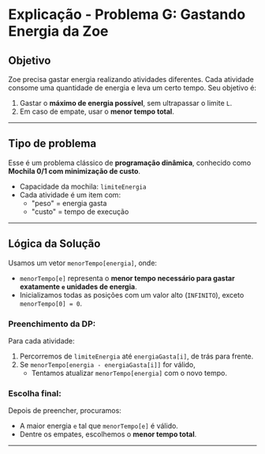 # Explicação - Problema G: Gastando Energia da Zoe

## Objetivo
Zoe precisa gastar energia realizando atividades diferentes. Cada atividade consome uma quantidade de energia e leva um certo tempo. Seu objetivo é:

1. Gastar o **máximo de energia possível**, sem ultrapassar o limite `L`.
2. Em caso de empate, usar o **menor tempo total**.

---

## Tipo de problema
Esse é um problema clássico de **programação dinâmica**, conhecido como **Mochila 0/1 com minimização de custo**.

- Capacidade da mochila: `limiteEnergia`
- Cada atividade é um item com:
  - "peso" = energia gasta
  - "custo" = tempo de execução

---

## Lógica da Solução

Usamos um vetor `menorTempo[energia]`, onde:
- `menorTempo[e]` representa o **menor tempo necessário para gastar exatamente `e` unidades de energia**.
- Inicializamos todas as posições com um valor alto (`INFINITO`), exceto `menorTempo[0] = 0`.

### Preenchimento da DP:
Para cada atividade:
1. Percorremos de `limiteEnergia` até `energiaGasta[i]`, de trás para frente.
2. Se `menorTempo[energia - energiaGasta[i]]` for válido,
   - Tentamos atualizar `menorTempo[energia]` com o novo tempo.

### Escolha final:
Depois de preencher, procuramos:
- A maior energia `e` tal que `menorTempo[e]` é válido.
- Dentre os empates, escolhemos o **menor tempo total**.

---
